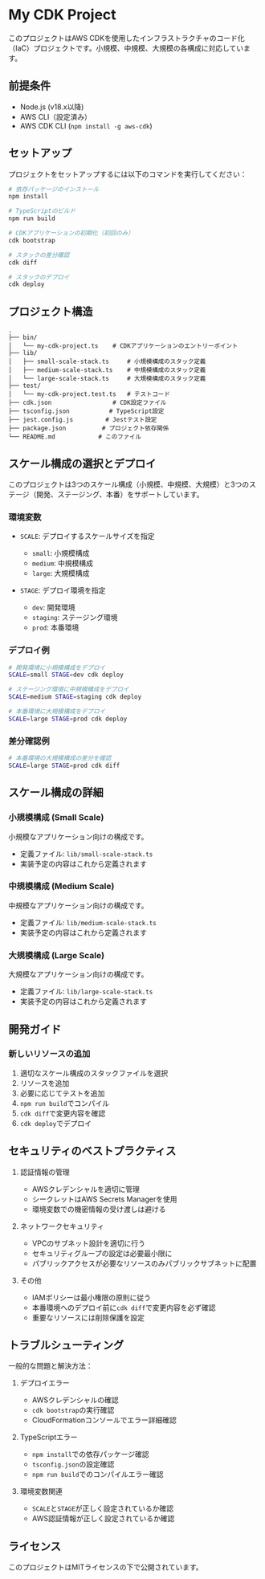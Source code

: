 # My CDK Project

このプロジェクトはAWS CDKを使用したインフラストラクチャのコード化（IaC）プロジェクトです。小規模、中規模、大規模の各構成に対応しています。

## 前提条件

* Node.js (v18.x以降)
* AWS CLI（設定済み）
* AWS CDK CLI (`npm install -g aws-cdk`)

## セットアップ

プロジェクトをセットアップするには以下のコマンドを実行してください：

```bash
# 依存パッケージのインストール
npm install

# TypeScriptのビルド
npm run build

# CDKアプリケーションの初期化（初回のみ）
cdk bootstrap

# スタックの差分確認
cdk diff

# スタックのデプロイ
cdk deploy
```

## プロジェクト構造

```
.
├── bin/
│   └── my-cdk-project.ts    # CDKアプリケーションのエントリーポイント
├── lib/
│   ├── small-scale-stack.ts     # 小規模構成のスタック定義
│   ├── medium-scale-stack.ts    # 中規模構成のスタック定義
│   └── large-scale-stack.ts     # 大規模構成のスタック定義
├── test/
│   └── my-cdk-project.test.ts   # テストコード
├── cdk.json                 # CDK設定ファイル
├── tsconfig.json           # TypeScript設定
├── jest.config.js         # Jestテスト設定
├── package.json          # プロジェクト依存関係
└── README.md            # このファイル
```

## スケール構成の選択とデプロイ

このプロジェクトは3つのスケール構成（小規模、中規模、大規模）と3つのステージ（開発、ステージング、本番）をサポートしています。

### 環境変数

- `SCALE`: デプロイするスケールサイズを指定
  - `small`: 小規模構成
  - `medium`: 中規模構成
  - `large`: 大規模構成

- `STAGE`: デプロイ環境を指定
  - `dev`: 開発環境
  - `staging`: ステージング環境
  - `prod`: 本番環境

### デプロイ例

```bash
# 開発環境に小規模構成をデプロイ
SCALE=small STAGE=dev cdk deploy

# ステージング環境に中規模構成をデプロイ
SCALE=medium STAGE=staging cdk deploy

# 本番環境に大規模構成をデプロイ
SCALE=large STAGE=prod cdk deploy
```

### 差分確認例

```bash
# 本番環境の大規模構成の差分を確認
SCALE=large STAGE=prod cdk diff
```

## スケール構成の詳細

### 小規模構成 (Small Scale)
小規模なアプリケーション向けの構成です。
* 定義ファイル: `lib/small-scale-stack.ts`
* 実装予定の内容はこれから定義されます

### 中規模構成 (Medium Scale)
中規模なアプリケーション向けの構成です。
* 定義ファイル: `lib/medium-scale-stack.ts`
* 実装予定の内容はこれから定義されます

### 大規模構成 (Large Scale)
大規模なアプリケーション向けの構成です。
* 定義ファイル: `lib/large-scale-stack.ts`
* 実装予定の内容はこれから定義されます

## 開発ガイド

### 新しいリソースの追加

1. 適切なスケール構成のスタックファイルを選択
2. リソースを追加
3. 必要に応じてテストを追加
4. `npm run build`でコンパイル
5. `cdk diff`で変更内容を確認
6. `cdk deploy`でデプロイ

## セキュリティのベストプラクティス

1. 認証情報の管理
   * AWSクレデンシャルを適切に管理
   * シークレットはAWS Secrets Managerを使用
   * 環境変数での機密情報の受け渡しは避ける

2. ネットワークセキュリティ
   * VPCのサブネット設計を適切に行う
   * セキュリティグループの設定は必要最小限に
   * パブリックアクセスが必要なリソースのみパブリックサブネットに配置

3. その他
   * IAMポリシーは最小権限の原則に従う
   * 本番環境へのデプロイ前に`cdk diff`で変更内容を必ず確認
   * 重要なリソースには削除保護を設定

## トラブルシューティング

一般的な問題と解決方法：

1. デプロイエラー
   * AWSクレデンシャルの確認
   * `cdk bootstrap`の実行確認
   * CloudFormationコンソールでエラー詳細確認

2. TypeScriptエラー
   * `npm install`での依存パッケージ確認
   * `tsconfig.json`の設定確認
   * `npm run build`でのコンパイルエラー確認

3. 環境変数関連
   * `SCALE`と`STAGE`が正しく設定されているか確認
   * AWS認証情報が正しく設定されているか確認

## ライセンス

このプロジェクトはMITライセンスの下で公開されています。